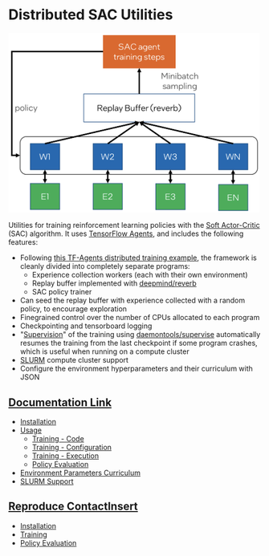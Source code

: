 # Distributed SAC Utilities

<img src="docs/architecture.png" alt="architecture" width="500"/>

Utilities for training reinforcement learning policies with the [Soft Actor-Critic](https://arxiv.org/abs/1812.05905)
(SAC) algorithm. It uses [TensorFlow Agents](https://www.tensorflow.org/agents), and includes the following features:
- Following [this TF-Agents distributed training example](https://github.com/tensorflow/agents/tree/master/tf_agents/experimental/distributed/examples/sac),
the framework is cleanly divided into completely separate programs:
  - Experience collection workers (each with their own environment)
  - Replay buffer implemented with [deepmind/reverb](https://www.deepmind.com/open-source/reverb)
  - SAC policy trainer
- Can seed the replay buffer with experience collected with a random policy, to encourage exploration
- Finegrained control over the number of CPUs allocated to each program
- Checkpointing and tensorboard logging
- "[Supervision](https://en.wikipedia.org/wiki/Process_supervision)" of the training using
[daemontools/supervise](https://cr.yp.to/daemontools/supervise.html) automatically resumes the training from the last
checkpoint if some program crashes, which is useful when running on a compute cluster
- [SLURM](https://slurm.schedmd.com) compute cluster support
- Configure the environment hyperparameters and their curriculum with JSON

## [Documentation Link](docs/documentation.md)
- [Installation](docs/documentation.md#installation)
- [Usage](docs/documentation.md#usage)
  - [Training - Code](docs/documentation.md#training---code)
  - [Training - Configuration](docs/documentation.md#training---configuration)
  - [Training - Execution](docs/documentation.md#training---execution)
  - [Policy Evaluation](docs/documentation.md#policy-evaluation)
- [Environment Parameters Curriculum](docs/documentation.md#environment-parameters-curriculum)
- [SLURM Support](docs/documentation.md#slurm-support)

## [Reproduce ContactInsert](docs/README.md)
- [Installation](docs/README.md#installation)
- [Training](docs/README.md#training)
- [Policy Evaluation](docs/README.md#policy-evaluation)

